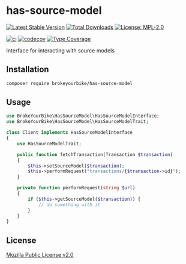 # has-source-model

[![Latest Stable Version](https://img.shields.io/github/v/release/brokeyourbike/has-source-model-laravel)](https://github.com/brokeyourbike/has-source-model-laravel/releases)
[![Total Downloads](https://poser.pugx.org/brokeyourbike/has-source-model-laravel/downloads)](https://packagist.org/packages/brokeyourbike/has-source-model-laravel)
[![License: MPL-2.0](https://img.shields.io/badge/license-MPL--2.0-purple.svg)](https://github.com/brokeyourbike/has-source-model-laravel/blob/main/LICENSE)

[![ci](https://github.com/brokeyourbike/has-source-model-laravel/actions/workflows/ci.yml/badge.svg)](https://github.com/brokeyourbike/has-source-model-laravel/actions/workflows/ci.yml)
[![codecov](https://codecov.io/gh/brokeyourbike/has-source-model-laravel/branch/main/graph/badge.svg?token=ImcgnxzGfc)](https://codecov.io/gh/brokeyourbike/has-source-model-laravel)
[![Type Coverage](https://shepherd.dev/github/brokeyourbike/has-source-model-laravel/coverage.svg)](https://shepherd.dev/github/brokeyourbike/has-source-model-laravel)

Interface for interacting with source models

## Installation

```bash
composer require brokeyourbike/has-source-model
```

## Usage

```php
use BrokeYourBike\HasSourceModel\HasSourceModelInterface;
use BrokeYourBike\HasSourceModel\HasSourceModelTrait;

class Client implements HasSourceModelInterface
{
    use HasSourceModelTrait;

    public function fetchTransaction(Transaction $transaction)
    {
        $this->setSourceModel($transaction);
        $this->performRequest("transactions/{$transaction->id}");
    }

    private function performRequest(string $url)
    {
        if ($this->getSourceModel($transaction)) {
            // do something with it
        }
    }
}
```

## License
[Mozilla Public License v2.0](https://github.com/brokeyourbike/has-source-model-laravel/blob/main/LICENSE)
